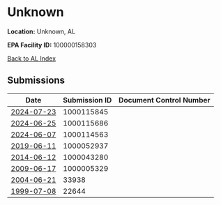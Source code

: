 # Unknown

**Location:** Unknown, AL

**EPA Facility ID:** 100000158303

[Back to AL Index](../../index.md)

## Submissions

| Date | Submission ID | Document Control Number |
|------|--------------|-------------------------|
| [2024-07-23](submissions/1000115845.md) | 1000115845 |  |
| [2024-06-25](submissions/1000115686.md) | 1000115686 |  |
| [2024-06-07](submissions/1000114563.md) | 1000114563 |  |
| [2019-06-11](submissions/1000052937.md) | 1000052937 |  |
| [2014-06-12](submissions/1000043280.md) | 1000043280 |  |
| [2009-06-17](submissions/1000005329.md) | 1000005329 |  |
| [2004-06-21](submissions/33938.md) | 33938 |  |
| [1999-07-08](submissions/22644.md) | 22644 |  |
